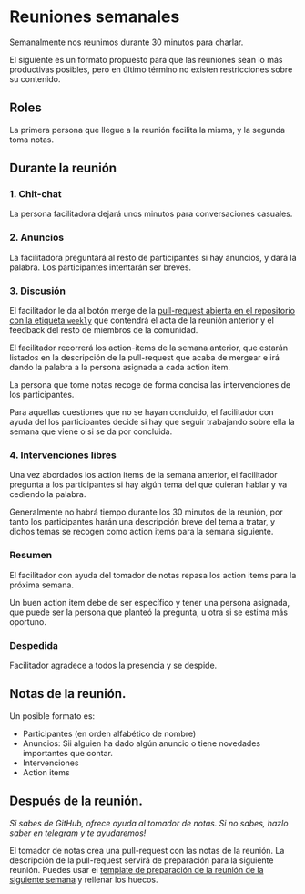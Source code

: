 # Reuniones semanales

Semanalmente nos reunimos durante 30 minutos para charlar.

El siguiente es un formato propuesto para que las reuniones sean lo más productivas posibles, pero en último término no existen restricciones sobre su contenido.

## Roles

La primera persona que llegue a la reunión facilita la misma, y la segunda toma notas.

## Durante la reunión

### 1. Chit-chat

La persona facilitadora dejará unos minutos para conversaciones casuales.

### 2. Anuncios

La facilitadora preguntará al resto de participantes si hay anuncios, y dará la palabra. Los participantes intentarán ser breves.

### 3. Discusión

El facilitador le da al botón merge de la [pull-request abierta en el repositorio con la etiqueta `weekly`](https://github.com/remote-ast/about/pulls?q=is%3Aopen+is%3Apr+label%3Aweekly) que contendrá el acta de la reunión anterior y el feedback del resto de miembros de la comunidad.

El facilitador recorrerá los action-items de la semana anterior, que estarán listados en la descripción de la pull-request que acaba de mergear e irá dando la palabra a la persona asignada a cada action item.

La persona que tome notas recoge de forma concisa las intervenciones de los participantes.

Para aquellas cuestiones que no se hayan concluido, el facilitador con ayuda del los participantes decide si hay que seguir trabajando sobre ella la semana que viene o si se da por concluida.

### 4. Intervenciones libres

Una vez abordados los action items de la semana anterior, el facilitador pregunta a los participantes si hay algún tema del que quieran hablar y va cediendo la palabra. 

Generalmente no habrá tiempo durante los 30 minutos de la reunión, por tanto los participantes harán una descripción breve del tema a tratar, y dichos temas se recogen como action items para la semana siguiente.

### Resumen

El facilitador con ayuda del tomador de notas repasa los action items para la próxima semana. 

Un buen action item debe de ser específico y tener una persona asignada, que puede ser la persona que planteó la pregunta, u otra si se estima más oportuno.

### Despedida

Facilitador agradece a todos la presencia y se despide.

## Notas de la reunión.

Un posible formato es:

- Participantes (en orden alfabético de nombre)
- Anuncios: Sii alguien ha dado algún anuncio o tiene novedades importantes que contar.
- Intervenciones
- Action items

## Después de la reunión.

_Si sabes de GitHub, ofrece ayuda al tomador de notas. Si no sabes, hazlo saber en telegram y te ayudaremos!_

El tomador de notas crea una pull-request con las notas de la reunión. La descripción de la pull-request servirá de preparación para la siguiente reunión. Puedes usar el [template de preparación de la reunión de la siguiente semana](../) y rellenar los huecos.